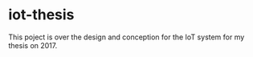 # iot-thesis
This poject is over the design and conception for the IoT system for my thesis on 2017.
